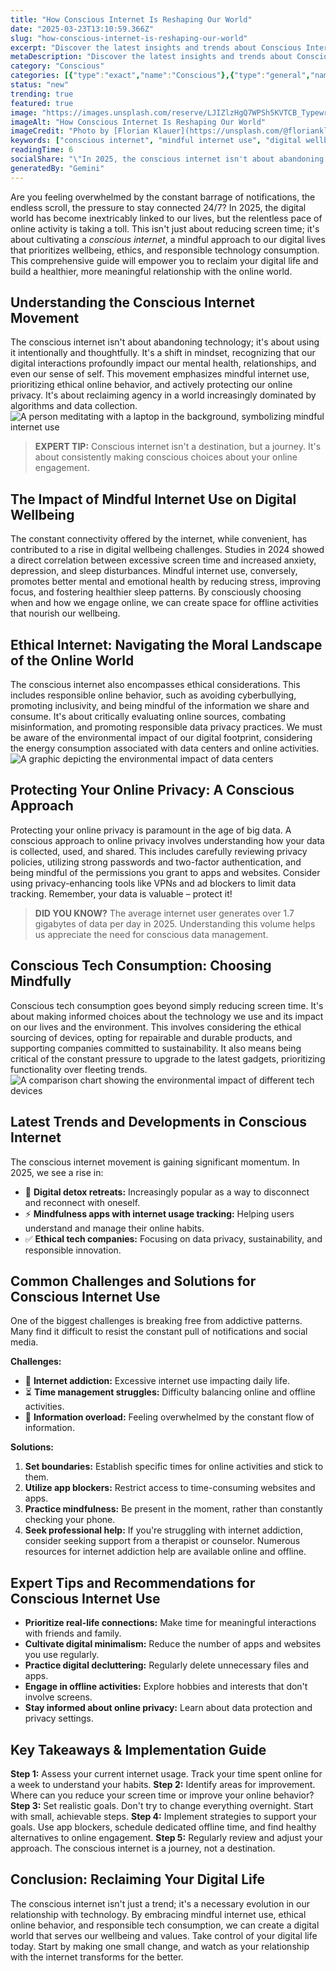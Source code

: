 ```yaml
---
title: "How Conscious Internet Is Reshaping Our World"
date: "2025-03-23T13:10:59.366Z"
slug: "how-conscious-internet-is-reshaping-our-world"
excerpt: "Discover the latest insights and trends about Conscious Internet. This comprehensive guide covers everything you need to know about Conscious Internet in 2025."
metaDescription: "Discover the latest insights and trends about Conscious Internet. This comprehensive guide covers everything you need to know about Conscious Internet in 2..."
category: "Conscious"
categories: [{"type":"exact","name":"Conscious"},{"type":"general","name":"Digital Ethics"},{"type":"medium","name":"Data Privacy"},{"type":"specific","name":"Algorithmic Bias"},{"type":"niche","name":"Facial Recognition"}]
status: "new"
trending: true
featured: true
image: "https://images.unsplash.com/reserve/LJIZlzHgQ7WPSh5KVTCB_Typewriter.jpg?q=85&w=1200&fit=max&fm=webp&auto=compress"
imageAlt: "How Conscious Internet Is Reshaping Our World"
imageCredit: "Photo by [Florian Klauer](https://unsplash.com/@florianklauer) on Unsplash"
keywords: ["conscious internet", "mindful internet use", "digital wellbeing", "ethical internet", "responsible online behavior", "reduce screen time", "internet addiction help", "online privacy protection", "conscious tech consumption", "best practices for conscious internet use"]
readingTime: 6
socialShare: "\"In 2025, the conscious internet isn't about abandoning technology, but about using it intentionally. Reclaim your digital life and build a healthier relationship with the online world.\""
generatedBy: "Gemini"
---
```




Are you feeling overwhelmed by the constant barrage of notifications, the endless scroll, the pressure to stay connected 24/7? In 2025, the digital world has become inextricably linked to our lives, but the relentless pace of online activity is taking a toll.  This isn't just about reducing screen time; it's about cultivating a *conscious internet*, a mindful approach to our digital lives that prioritizes wellbeing, ethics, and responsible technology consumption. This comprehensive guide will empower you to reclaim your digital life and build a healthier, more meaningful relationship with the online world.

## Understanding the Conscious Internet Movement

The conscious internet isn't about abandoning technology; it's about using it intentionally and thoughtfully.  It's a shift in mindset, recognizing that our digital interactions profoundly impact our mental health, relationships, and even our sense of self.  This movement emphasizes mindful internet use, prioritizing ethical online behavior, and actively protecting our online privacy.  It's about reclaiming agency in a world increasingly dominated by algorithms and data collection. ![A person meditating with a laptop in the background, symbolizing mindful internet use](https://images.unsplash.com/photo-1451187580459-43490279c0fa?q=85&w=1200&fit=max&fm=webp&auto=compress)

> **EXPERT TIP:** Conscious internet isn't a destination, but a journey. It's about consistently making conscious choices about your online engagement.

## The Impact of Mindful Internet Use on Digital Wellbeing

The constant connectivity offered by the internet, while convenient, has contributed to a rise in digital wellbeing challenges.  Studies in 2024 showed a direct correlation between excessive screen time and increased anxiety, depression, and sleep disturbances.  Mindful internet use, conversely, promotes better mental and emotional health by reducing stress, improving focus, and fostering healthier sleep patterns.  By consciously choosing when and how we engage online, we can create space for offline activities that nourish our wellbeing.

## Ethical Internet: Navigating the Moral Landscape of the Online World

The conscious internet also encompasses ethical considerations.  This includes responsible online behavior, such as avoiding cyberbullying, promoting inclusivity, and being mindful of the information we share and consume.  It's about critically evaluating online sources, combating misinformation, and promoting responsible data privacy practices.  We must be aware of the environmental impact of our digital footprint, considering the energy consumption associated with data centers and online activities. ![A graphic depicting the environmental impact of data centers](https://images.unsplash.com/photo-1484417894907-623942c8ee29?q=85&w=1200&fit=max&fm=webp&auto=compress)

## Protecting Your Online Privacy: A Conscious Approach

Protecting your online privacy is paramount in the age of big data.  A conscious approach to online privacy involves understanding how your data is collected, used, and shared.  This includes carefully reviewing privacy policies, utilizing strong passwords and two-factor authentication, and being mindful of the permissions you grant to apps and websites.  Consider using privacy-enhancing tools like VPNs and ad blockers to limit data tracking.  Remember, your data is valuable – protect it!

> **DID YOU KNOW?**  The average internet user generates over 1.7 gigabytes of data per day in 2025.  Understanding this volume helps us appreciate the need for conscious data management.

## Conscious Tech Consumption: Choosing Mindfully

Conscious tech consumption goes beyond simply reducing screen time. It's about making informed choices about the technology we use and its impact on our lives and the environment. This involves considering the ethical sourcing of devices, opting for repairable and durable products, and supporting companies committed to sustainability.  It also means being critical of the constant pressure to upgrade to the latest gadgets, prioritizing functionality over fleeting trends.  ![A comparison chart showing the environmental impact of different tech devices](https://images.unsplash.com/photo-1517976487492-5750f3195933?q=85&w=1200&fit=max&fm=webp&auto=compress)

## Latest Trends and Developments in Conscious Internet

The conscious internet movement is gaining significant momentum. In 2025, we see a rise in:

* 🔑 **Digital detox retreats:**  Increasingly popular as a way to disconnect and reconnect with oneself.
* ⚡ **Mindfulness apps with internet usage tracking:**  Helping users understand and manage their online habits.
* ✅ **Ethical tech companies:**  Focusing on data privacy, sustainability, and responsible innovation.

## Common Challenges and Solutions for Conscious Internet Use

One of the biggest challenges is breaking free from addictive patterns.  Many find it difficult to resist the constant pull of notifications and social media.

**Challenges:**

*  📱 **Internet addiction:**  Excessive internet use impacting daily life.
*  ⏳ **Time management struggles:**  Difficulty balancing online and offline activities.
*  🤯 **Information overload:**  Feeling overwhelmed by the constant flow of information.

**Solutions:**

1.  **Set boundaries:**  Establish specific times for online activities and stick to them.
2.  **Utilize app blockers:**  Restrict access to time-consuming websites and apps.
3.  **Practice mindfulness:**  Be present in the moment, rather than constantly checking your phone.
4.  **Seek professional help:**  If you're struggling with internet addiction, consider seeking support from a therapist or counselor.  Numerous resources for internet addiction help are available online and offline.

## Expert Tips and Recommendations for Conscious Internet Use

* **Prioritize real-life connections:**  Make time for meaningful interactions with friends and family.
* **Cultivate digital minimalism:**  Reduce the number of apps and websites you use regularly.
* **Practice digital decluttering:**  Regularly delete unnecessary files and apps.
* **Engage in offline activities:**  Explore hobbies and interests that don't involve screens.
* **Stay informed about online privacy:**  Learn about data protection and privacy settings.



## Key Takeaways & Implementation Guide

**Step 1:** Assess your current internet usage.  Track your time spent online for a week to understand your habits.
**Step 2:** Identify areas for improvement. Where can you reduce your screen time or improve your online behavior?
**Step 3:** Set realistic goals. Don't try to change everything overnight. Start with small, achievable steps.
**Step 4:** Implement strategies to support your goals.  Use app blockers, schedule dedicated offline time, and find healthy alternatives to online engagement.
**Step 5:** Regularly review and adjust your approach.  The conscious internet is a journey, not a destination.

## Conclusion: Reclaiming Your Digital Life

The conscious internet isn't just a trend; it's a necessary evolution in our relationship with technology.  By embracing mindful internet use, ethical online behavior, and responsible tech consumption, we can create a digital world that serves our wellbeing and values.  Take control of your digital life today. Start by making one small change, and watch as your relationship with the internet transforms for the better.

